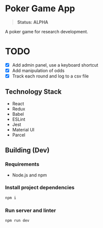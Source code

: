 # Poker Game App
> __Status: ALPHA__

A poker game for research development.

# TODO
+ [X] Add admin panel, use a keyboard shortcut
+ [X] Add manipulation of odds
+ [X] Track each round and log to a csv file

## Technology Stack
+ React
+ Redux
+ Babel
+ ESLint
+ Jest
+ Material UI
+ Parcel

## Building (Dev)
### Requirements
+ Node.js and npm

### Install project dependencies
```sh
npm i
```

### Run server and linter
```sh
npm run dev
```
